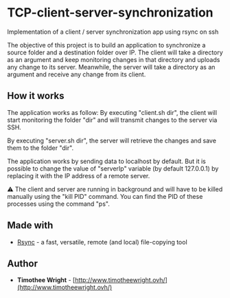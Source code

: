 # TCP-client-server-synchronization
Implementation of a client / server synchronization app using rsync on ssh

The objective of this project is to build an application to synchronize a source folder and a destination folder over IP.
The client will take a directory as an argument and keep monitoring changes in that directory and uploads any change to its server.
Meanwhile, the server will take a directory as an argument and receive any change from its client.


## How it works
The application works as follow:
By executing "client.sh dir", the client will start monitoring the folder "dir" and will transmit changes to the server via SSH.

By executing "server.sh dir", the server will retrieve the changes and save them to the folder "dir".

The application works by sending data to localhost by default. But it is possible to change the value of "serverIp" variable (by default 127.0.0.1) by replacing it with the IP address of a remote server.

:warning: The client and server are running in background and will have to be killed manually using the "kill PID" command. You can find the PID of these processes using the command "ps".


## Made with
* [Rsync](https://linux.die.net/man/1/rsync) - a fast, versatile, remote (and local) file-copying tool 


## Author
* **Timothee Wright** - [http://www.timotheewright.ovh/](http://www.timotheewright.ovh/)
